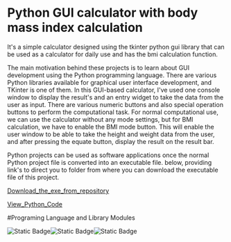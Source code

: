 # Python GUI calculator with body mass index calculation


It's a simple calculator designed using the tkinter python gui library that can be used as a calculator for daily use and has the bmi calculation function.

The main motivation behind these projects is to learn about GUI development using the Python programming language. There are various Python libraries available for graphical user interface development, and TKinter is one of them. In this GUI-based calculator, I've used one console window to display the result's and an entry widget to take the data from the user as input. There are various numeric buttons and also special operation buttons to perform the computational task.
For normal computational use, we can use the calculator without any mode settings, but for BMI calculation, we have to enable the BMI mode button. This will enable the user window to be able to take the height and weight data from the user, and after pressing the equate button, display the result on the result bar.

Python projects can be used as software applications once the normal Python project file is converted into an executable file.
below, providing link's to direct you to folder from where you can download the executable file of this project.


[Download_the_exe_from_repository](calculator.exe)

[View_Python_Code](script.py)


#Programing Language and Library Modules

![Static Badge](https://img.shields.io/badge/Python-green)![Static Badge](https://img.shields.io/badge/Tkinter-yellow)![Static Badge](https://img.shields.io/badge/Time-blue)


